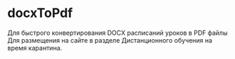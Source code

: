 # docxToPdf
Для быстрого конвертирования DOCX расписаний уроков в PDF файлы Для размещения на сайте  в разделе Дистанционного обучения на время карантина.

